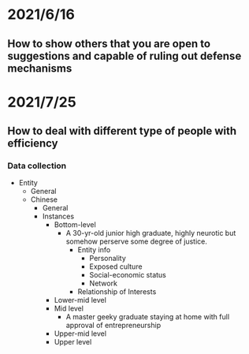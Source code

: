 # 2021/6/16
## How to show others that you are open to suggestions and capable of ruling out defense mechanisms


# 2021/7/25
## How to deal with different type of people with efficiency
### Data collection
- Entity
  - General
  - Chinese
    - General
    - Instances
      - Bottom-level
        - A 30-yr-old junior high graduate, highly neurotic but somehow perserve some degree of justice.
          - Entity info
            - Personality
            - Exposed culture
            - Social-economic status
            - Network
          - Relationship of Interests 
      - Lower-mid level
      - Mid level
        - A master geeky graduate staying at home with full approval of entrepreneurship
      - Upper-mid level
      - Upper level 